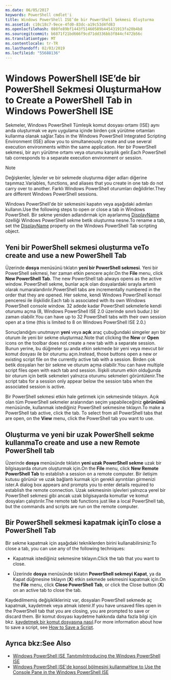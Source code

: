 ```yaml
---
ms.date: 06/05/2017
keywords: PowerShell cmdlet'i
title: Windows PowerShell ISE’de bir PowerShell Sekmesi Oluşturma
ms.assetid: c10c18c7-9ece-4fd0-83dc-a19c53d4fd83
ms.openlocfilehash: 080fe89bf1443f51460589b445431913fa20b4b8
ms.sourcegitcommit: b6871f21bd666f9cd71dd336bb3f844cf472b56c
ms.translationtype: MT
ms.contentlocale: tr-TR
ms.lasthandoff: 02/03/2019
ms.locfileid: "55688136"
---
```

# <a name="how-to-create-a-powershell-tab-in-windows-powershell-ise"></a><span data-ttu-id="e7251-103">Windows PowerShell ISE’de bir PowerShell Sekmesi Oluşturma</span><span class="sxs-lookup"><span data-stu-id="e7251-103">How to Create a PowerShell Tab in Windows PowerShell ISE</span></span>

<span data-ttu-id="e7251-104">Sekmeler, Windows PowerShell Tümleşik komut dosyası ortamı (ISE) aynı anda oluşturmak ve aynı uygulama içinde birden çok yürütme ortamları kullanma olanak sağlar.</span><span class="sxs-lookup"><span data-stu-id="e7251-104">Tabs in the Windows PowerShell Integrated Scripting Environment (ISE) allow you to simultaneously create and use several execution environments within the same application.</span></span>
<span data-ttu-id="e7251-105">Her bir PowerShell sekmesi, bir ayrı yürütme ortamı veya oturumu karşılık gelir.</span><span class="sxs-lookup"><span data-stu-id="e7251-105">Each PowerShell tab corresponds to a separate execution environment or session.</span></span>

> [!NOTE]
> <span data-ttu-id="e7251-106">Değişkenler, İşlevler ve bir sekmede oluşturma diğer adları diğerine taşınmaz.</span><span class="sxs-lookup"><span data-stu-id="e7251-106">Variables, functions, and aliases that you create in one tab do not carry over to another.</span></span> <span data-ttu-id="e7251-107">Farklı Windows PowerShell oturumları değildirler.</span><span class="sxs-lookup"><span data-stu-id="e7251-107">They are different Windows PowerShell sessions.</span></span>

<span data-ttu-id="e7251-108">Windows PowerShell'de bir sekmesini kapatın veya aşağıdaki adımları kullanın.</span><span class="sxs-lookup"><span data-stu-id="e7251-108">Use the following steps to open or close a tab in Windows PowerShell.</span></span>
<span data-ttu-id="e7251-109">Bir sekme yeniden adlandırmak için ayarlanmış [DisplayName](object-model/The-PowerShellTab-Object.md#displayname) özelliği Windows PowerShell sekme betik oluşturma nesne.</span><span class="sxs-lookup"><span data-stu-id="e7251-109">To rename a tab, set the [DisplayName](object-model/The-PowerShellTab-Object.md#displayname) property on the Windows PowerShell Tab scripting object.</span></span>

## <a name="to-create-and-use-a-new-powershell-tab"></a><span data-ttu-id="e7251-110">Yeni bir PowerShell sekmesi oluşturma ve</span><span class="sxs-lookup"><span data-stu-id="e7251-110">To create and use a new PowerShell Tab</span></span>

<span data-ttu-id="e7251-111">Üzerinde **dosya** menüsünü tıklatın **yeni bir PowerShell sekmesi**. Yeni bir PowerShell sekmesi, her zaman etkin pencere açılır.</span><span class="sxs-lookup"><span data-stu-id="e7251-111">On the **File** menu, click **New PowerShell Tab**. The new PowerShell tab always opens as the active window.</span></span>
<span data-ttu-id="e7251-112">PowerShell sekme, bunlar açık olan dosyalardaki sırayla artımlı olarak numaralandırılır.</span><span class="sxs-lookup"><span data-stu-id="e7251-112">PowerShell tabs are incrementally numbered in the order that they are opened.</span></span>
<span data-ttu-id="e7251-113">Her sekme, kendi Windows PowerShell konsol penceresi ile ilişkilidir.</span><span class="sxs-lookup"><span data-stu-id="e7251-113">Each tab is associated with its own Windows PowerShell console window.</span></span>
<span data-ttu-id="e7251-114">32 adede kadar PowerShell sekmelerle kendi oturumu açma (8, Windows PowerShell ISE 2.0 üzerinde sınırlı budur.) bir zaman olabilir.</span><span class="sxs-lookup"><span data-stu-id="e7251-114">You can have up to 32 PowerShell tabs with their own session open at a time (this is limited to 8 on Windows PowerShell ISE 2.0.)</span></span>

<span data-ttu-id="e7251-115">Sonuçlandığını unutmayın **yeni** veya **açık** araç çubuğundaki simgeler ayrı bir oturum ile yeni bir sekme oluşturmaz.</span><span class="sxs-lookup"><span data-stu-id="e7251-115">Note that clicking the **New** or **Open** icons on the toolbar does not create a new tab with a separate session.</span></span>
<span data-ttu-id="e7251-116">Bunun yerine, bu düğmeler şu anda etkin sekmede bir yeni veya mevcut bir komut dosyası ile bir oturumu açın.</span><span class="sxs-lookup"><span data-stu-id="e7251-116">Instead, those buttons open a new or existing script file on the currently active tab with a session.</span></span>
<span data-ttu-id="e7251-117">Birden çok betik dosyaları her bir sekme ve oturum açma olabilir.</span><span class="sxs-lookup"><span data-stu-id="e7251-117">You can have multiple script files open with each tab and session.</span></span>
<span data-ttu-id="e7251-118">İlişkili oturum etkin olduğunda bir oturum için betik sekmeleri yalnızca oturumu sekmeleri görüntülenir.</span><span class="sxs-lookup"><span data-stu-id="e7251-118">The script tabs for a session only appear below the session tabs when the associated session is active.</span></span>

<span data-ttu-id="e7251-119">Bir PowerShell sekmesi etkin hale getirmek için sekmesinde tıklayın. Açık olan tüm PowerShell sekmeler aralarından seçim yapabileceğiniz **görünümü** menüsünde, kullanmak istediğiniz PowerShell sekmesine tıklayın.</span><span class="sxs-lookup"><span data-stu-id="e7251-119">To make a PowerShell tab active, click the tab. To select from all PowerShell tabs that are open, on the **View** menu, click the PowerShell tab you want to use.</span></span>

## <a name="to-create-and-use-a-new-remote-powershell-tab"></a><span data-ttu-id="e7251-120">Oluşturma ve yeni bir uzak PowerShell sekme kullanma</span><span class="sxs-lookup"><span data-stu-id="e7251-120">To create and use a new Remote PowerShell tab</span></span>

<span data-ttu-id="e7251-121">Üzerinde **dosya** menüsünde tıklatın **yeni uzak PowerShell sekme** uzak bir bilgisayarda oturum oluşturmak için.</span><span class="sxs-lookup"><span data-stu-id="e7251-121">On the **File** menu, click **New Remote PowerShell Tab** to establish a session on a remote computer.</span></span>
<span data-ttu-id="e7251-122">Bir iletişim kutusu görünür ve uzak bağlantı kurmak için gerekli ayrıntıları girmenizi ister.</span><span class="sxs-lookup"><span data-stu-id="e7251-122">A dialog box appears and prompts you to enter details required to establish the remote connection.</span></span>
<span data-ttu-id="e7251-123">Uzak sekmesinin işlevleri yalnızca yerel bir PowerShell sekmesi gibi ancak uzak bilgisayarda komutlar ve komut dosyaları çalıştırılır.</span><span class="sxs-lookup"><span data-stu-id="e7251-123">The remote tab functions just like a local PowerShell tab, but the commands and scripts are run on the remote computer.</span></span>

## <a name="to-close-a-powershell-tab"></a><span data-ttu-id="e7251-124">Bir PowerShell sekmesi kapatmak için</span><span class="sxs-lookup"><span data-stu-id="e7251-124">To close a PowerShell Tab</span></span>

<span data-ttu-id="e7251-125">Bir sekme kapatmak için aşağıdaki tekniklerden birini kullanabilirsiniz:</span><span class="sxs-lookup"><span data-stu-id="e7251-125">To close a tab, you can use any of the following techniques:</span></span>

- <span data-ttu-id="e7251-126">Kapatmak istediğiniz sekmesine tıklayın.</span><span class="sxs-lookup"><span data-stu-id="e7251-126">Click the tab that you want to close.</span></span>

- <span data-ttu-id="e7251-127">Üzerinde **dosya** menüsünde tıklatın **PowerShell sekmeyi Kapat**, ya da Kapat düğmesine tıklayın (**X**) etkin sekmede sekmesini kapatmak için.</span><span class="sxs-lookup"><span data-stu-id="e7251-127">On the **File** menu, click **Close PowerShell Tab**, or click  the Close button  (**X**) on an active tab to close the tab.</span></span>

<span data-ttu-id="e7251-128">Kaydedilmemiş değişiklikleriniz var, dosyaları PowerShell sekmede aç kapatmak, kaydetmek veya atmak istenir.</span><span class="sxs-lookup"><span data-stu-id="e7251-128">If you have unsaved files open in the PowerShell tab that you are closing, you are prompted to save or discard them.</span></span>
<span data-ttu-id="e7251-129">Bir komut dosyası kaydetme hakkında daha fazla bilgi için bkz. [kaydetmek bir komut dosyasına nasıl](How-to-Write-and-Run-Scripts-in-the-Windows-PowerShell-ISE.md#how-to-save-a-script).</span><span class="sxs-lookup"><span data-stu-id="e7251-129">For more information about how to save a script, see [How to Save a Script](How-to-Write-and-Run-Scripts-in-the-Windows-PowerShell-ISE.md#how-to-save-a-script).</span></span>

## <a name="see-also"></a><span data-ttu-id="e7251-130">Ayrıca bkz:</span><span class="sxs-lookup"><span data-stu-id="e7251-130">See Also</span></span>

- [<span data-ttu-id="e7251-131">Windows PowerShell ISE Tanıtımı</span><span class="sxs-lookup"><span data-stu-id="e7251-131">Introducing the Windows PowerShell ISE</span></span>](Introducing-the-Windows-PowerShell-ISE.md)
- [<span data-ttu-id="e7251-132">Windows PowerShell ISE'de konsol bölmesini kullanma</span><span class="sxs-lookup"><span data-stu-id="e7251-132">How to Use the Console Pane in the Windows PowerShell ISE</span></span>](How-to-Use-the-Console-Pane-in-the-Windows-PowerShell-ISE.md)